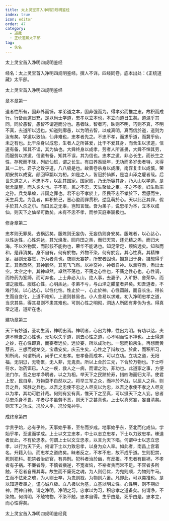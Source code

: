 ```yaml
---
title: 太上灵宝首入净明四规明鉴经
index: true
icon: editor
order: 47
category:
  - 道藏
  - 正统道藏太平部
tag:
  - 佚名
---
```


太上灵宝首入净明四规明鉴经  

经名：太上灵宝首入净明四规明鉴经。撰人不详。四经同卷。底本出处：《正统道藏》太平部。  

太上灵宝首入净明四规明鉴经  

章本章第一  

道者性所有，固非外而铄。孝弟道之本，固非强而为。得孝弟而推之忠，故积而成行。行备而道日充，是以尚士学道，忠孝以立本也，本立而道日生矣。道混乎其同，同於愚智，愚智不谓道而分也。愚者昧，智者巧，昧则不明，巧则不真，不明不真，去道所以远也。知道则廓愚，以为明去智，以成真明，真而信於道，道则为汝有矣。学道以致仙，仙非难也，忠孝者先之。不忠不孝，而求乎道，而冀乎仙，未之有也。比干杀身以成忠，生者人之所甚爱，比干不爱其身，而舍生以求道，信道有备，知其不误，其为仙也。大舜终身以成孝，劳者人所甚畏，大舜不惮其劳，而服劳以求道，信道有备，知其不误，其为信也。忠孝之道，非必长生，而长生之性，存死而不昧，列於仙班，谓之长生。有曰养炁延年，无功而多岁齿者特，未得其一二尔。君子之致乎道，八八极是也。故善卷杀身以成廉，南容复圭以成慎，荣期安贫以成宽，颜回箪瓢以为裕。如是之人，皆冠於仙卿，是岂山泽之癯者哉。后世失道之人，不忠不孝，以乱其国家。国家败，乃无所容其身，乃入山以学道。是犹舍厦屋，而入炎火也。子不见，民之不忠，天生聚敛之臣。子之不孝，妇生败宗之孙。兵戈旱蝗，非国之罪也。君不忠不孝於上，臣民不忠不孝於下，炁感而生，天生兵戈。为乱者，衅积於己，恶心盈而罪贯积，逆乱萌於心。天以此正其罪，假手於其人杀之尔。而曰民之无辜，岂知言哉。吾为弟子，说忠孝为本，立本以成仙，则天下之仙举可数矣。未有不忠不孝，而参天庭奉宸极也。  

修身章第二  

忠孝则无罪戾，去祸远矣。服炼则无妄伪，无妄伪则身安矣。服炼者，以心达心，以性达性，心性洞达，其光焕发。回丹田之炁，而归天宫，还元精之炁，而归大海。不以外物累，而形骸不能拘也，荣华不能诱也。知足常足，烦恼远矣。知和而和，是非消矣。身不自有，何有於物。外物不染，何有於妄。其心性真，其精神足，昼则无妄觉，所为者真也。夜则无妄梦，所安者固也。摄意归于身，摄想得乎正。其炁蒸然，其神廓然，其见飞飞然。以神交神，神者自神。以炁夺炁，炁出太空。太空之中，其神卓然。卓然不荡也，不荡之心性也，不荡之性心也。心性调，而符药为筌蹄，而可弃也。上士非必入山，绝人事，去妻子，入旷野、舍荣华，而谓之服炼。服炼心性，心明炁达，孝弟不亏，与山泽之臞童者异矣。知吾道者，不难行矣。以心达心，以性化性。性止於一，心止於神。心性圆融，而自长生。得长生而自变化，上道不难知，上道则甚易也。小人舍易以求难。初入净明忠孝之道，当求其易，得其易则不患其难也。可则心性之明彻，洞达人所固有非伪为也。得真常之道，道斯在也。  

建功章第三  

天下有妙道，圣功生焉，神明出焉。神明者，心出为神，性出为明。有功以达，夫道不昧吾之心性也。无功以失乎道，则去心性之道，心不明而性不神也。上士得道之妙，在心性即真，而妄者远矣。远於妄，所以成功也。一思而铅汞生，再想而黄芽茁，三想而虎龙交，宝鼎安矣，庆云生矣，心性之了辩故也。於此，而积所习，知所尚。何谓所尚，尚乎仁义忠孝。忠孝备而成本，可以立功。立功之道，无阳福，无阴愆，无物累，无人非，无鬼责。所以上合於三元，下合於万物也。下士呼符水，治药饵已。人之一疾，救人之一病，而谓之功，非功也。此道家之事，方便法门尔。吾之忠孝净明者，以之为相。举天下之民跻於寿，措四海而归太平。使君上安，民自阜，万物莫不自然以之。将举三军之众，而神於不战，以屈人之兵。则吾之兵，常胜之兵也。以吾之忠使不忠之人尽变以为忠，以吾之孝使不孝之人尽变以为孝，其功可胜计哉。何则有妄有真，惟天下之至真，可以摄天下之人妄。忠者尽忠杀身不畏，孝者尽孝虽劳不恶，则天下之甚真也。上士以真冥妄，妄自清矣。则天下之功成，况於人乎，况於鬼神乎。  

成终章第四  

学贵乎始，必有乎终。天事始乎春，至冬而岁成。地事始乎东，至北而化成仙。学始乎孝，至道而学成。上士以文立忠孝，中士以志立忠孝，下士以力致忠孝。昧道者反此，不有於忠孝。何谓上士以文立忠孝，以言为天下唱。何谓中士以志立忠孝，以行为天下先。何谓下士以力致忠孝，以身为众人率。如此者，南昌上宫着名，升籍入仙，而忠孝之道终矣。昧者反之，不孝不忠，故不成乎道。生则犯禁，死则犯科。犯禁者治於官，有典刑。犯科者治於幽，有反报。不忠者有臣祸，不孝者有子祸。不廉者辱，不慎者撗逆，不宽者恼，不裕者贪而常不足。不容者多所触，不忍者自罹其毒。故生而不廉死之魂，为人则侣优，为鬼则顺，为物则牛马。生而不怯死之魂，为人则士卒，为鬼则戮，为物则六畜。凡即此，可以类推也。是以知道者畏之，谨心诚八极。立八极以为基，立基以明立性。心性明，则不期於神，而神自神，谓之净明。净明之习，忠孝以为习，积忠孝之道备矣。何谓净，不染物。何谓明，不触物物。不染不触，忠孝自得。生乎由是，死乎由是。忠孝立，而心性得矣。  

太上灵宝首入净明四规明鉴经竟  
